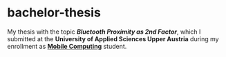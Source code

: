 # bachelor-thesis

My thesis with the topic **_Bluetooth Proximity as 2nd Factor_**, which I submitted at the **University of Applied Sciences Upper Austria** during my enrollment as [**Mobile Computing**](https://www.fh-ooe.at/en/hagenberg-campus/studiengaenge/bachelor/mobile-computing/) student.
